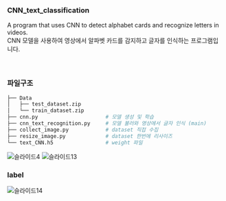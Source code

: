 ### CNN_text_classification
A program that uses CNN to detect alphabet cards and recognize letters in videos. 
<br>CNN 모델을 사용하여 영상에서 알파벳 카드를 감지하고 글자를 인식하는 프로그램입니다. 
<br><br><br>

### 파일구조
```bash
├── Data                        
│   ├── test_dataset.zip
│   └── train_dataset.zip
├── cnn.py                      # 모델 생성 및 학습
├── cnn_text_recognition.py     # 모델 불러와 영상에서 글자 인식 (main)
├── collect_image.py            # dataset 직접 수집
├── resize_image.py             # dataset 한번에 리사이즈
└── text_CNN.h5                 # weight 파일
``` 


![슬라이드4](https://user-images.githubusercontent.com/54545026/123627808-61cf7780-d84d-11eb-8802-cc40cbdae314.PNG)
![슬라이드13](https://user-images.githubusercontent.com/54545026/123627814-65fb9500-d84d-11eb-8da9-4ca4511a0036.PNG)

### label
![슬라이드14](https://user-images.githubusercontent.com/54545026/123627957-8fb4bc00-d84d-11eb-96b0-d29ac5c60040.PNG)
